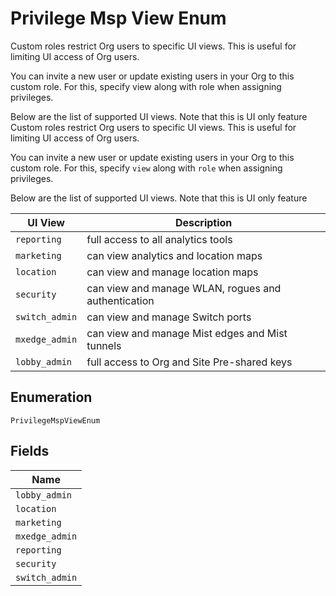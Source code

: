 
# Privilege Msp View Enum

Custom roles restrict Org users to specific UI views. This is useful for limiting UI access of Org users.

You can invite a new user or update existing users in your Org to this custom role. For this, specify view along with role when assigning privileges.

Below are the list of supported UI views. Note that this is UI only feature
Custom roles restrict Org users to specific UI views. This is useful for limiting UI access of Org users.

You can invite a new user or update existing users in your Org to this custom role. For this, specify `view` along with `role` when assigning privileges.

Below are the list of supported UI views. Note that this is UI only feature

| UI View | Description |
| --- | --- |
| `reporting` | full access to all analytics tools |
| `marketing` | can view analytics and location maps |
| `location` | can view and manage location maps |
| `security` | can view and manage WLAN, rogues and authentication |
| `switch_admin` | can view and manage Switch ports |
| `mxedge_admin` | can view and manage Mist edges and Mist tunnels |
| `lobby_admin` | full access to Org and Site Pre-shared keys |

## Enumeration

`PrivilegeMspViewEnum`

## Fields

| Name |
|  --- |
| `lobby_admin` |
| `location` |
| `marketing` |
| `mxedge_admin` |
| `reporting` |
| `security` |
| `switch_admin` |

